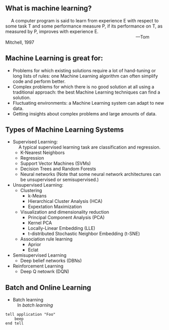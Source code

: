 ## What is machine learning?

&emsp; A computer program is said to learn from experience E with respect to some task T and some performance measure P, if its performance on T, as measured by P, improves with experience E.  
&emsp;&emsp;&emsp;&emsp;&emsp;&emsp;&emsp;&emsp;&emsp;&emsp;&emsp;&emsp;&emsp;&emsp;&emsp;&emsp;&emsp;&emsp;&emsp;&emsp;&emsp;&emsp;&emsp; &emsp;&emsp;&emsp;&emsp;&emsp;&emsp;&mdash;Tom Mitchell, 1997  

## Machine Learning is great for:
* Problems for which existing solutions require a lot of hand-tuning or long lists of rules: one Machine Learning algorithm can often simplify code and perform better.  
* Complex problems for which there is no good solution at all using a traditional approach: the best Machine Learning  techniques can find a solution.  
* Fluctuating environments: a Machine Learning system can adapt to new data.
* Getting insights about complex problems and large amounts of data.  

## Types of Machine Learning Systems  
* Supervised Learning:  
&emsp; A typical supervised learning task are classification and regression.  
    * K-Nearest Neighbors  
    * Regression  
    * Support Vector Machines (SVMs)  
    * Decision Trees and Random Forests  
    * Neural networks (Note that some neural network architectures can be unsupervised or semisupervised.)  
* Unsupervised Learning:
    * Clustering  
        * k-Means  
        * Hierarchical Cluster Analysis (HCA)  
        * Expextation Maximization  
    * Visualization and dimensionality reduction  
        * Principal Component Analysis (PCA)  
        * Kernel PCA  
        * Locally-Linear Embedding (LLE)  
        * t-distributed Stochastic Neighbor Embedding (t-SNE)  
    * Association rule learning  
        * Aprior  
        * Eclat  
* Semisupervised Learning
    * Deep belief networks (DBNs)  
* Reinforcement Learning  
    * Deep Q netowrk (DQN)  
## Batch and Online Learning  
* Batch learning  
&emsp;In *batch learning*

<pre><code>tell application "Foo"
    beep
end tell
</code></pre>                                               
